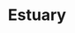 ---
codehost: https://github.com/https://github.com/estuary/flow
linkedin: https://linkedin.com/company/65266256
logohandle: estuarydev
sort: estuary
title: Estuary
twitter: https://x.com/EstuaryDev
website: https://estuary.dev/
---